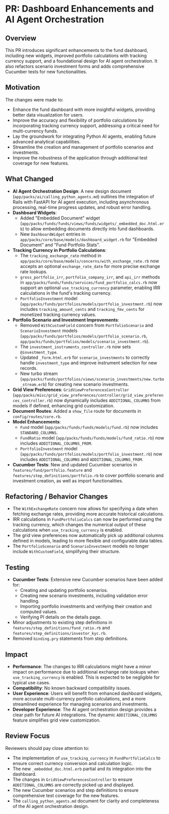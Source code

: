 # PR: Dashboard Enhancements and AI Agent Orchestration

## Overview
This PR introduces significant enhancements to the fund dashboard, including new widgets, improved portfolio calculations with tracking currency support, and a foundational design for AI agent orchestration. It also refactors scenario investment forms and adds comprehensive Cucumber tests for new functionalities.

## Motivation
The changes were made to:
*   Enhance the fund dashboard with more insightful widgets, providing better data visualization for users.
*   Improve the accuracy and flexibility of portfolio calculations by incorporating tracking currency support, addressing a critical need for multi-currency funds.
*   Lay the groundwork for integrating Python AI agents, enabling future advanced analytical capabilities.
*   Streamline the creation and management of portfolio scenarios and investments.
*   Improve the robustness of the application through additional test coverage for new features.

## What Changed

*   **AI Agent Orchestration Design**: A new design document (`app/packs/ai/calling_python_agents.md`) outlines the integration of Rails with FastAPI for AI agent execution, including asynchronous processing, real-time progress updates, and robust error handling.
*   **Dashboard Widgets**:
    *   Added "Embedded Document" widget (`app/packs/funds/funds/views/funds/widgets/_embedded_doc.html.erb`) to allow embedding documents directly into fund dashboards.
    *   New `DashboardWidget` entries in `app/packs/core/base/models/dashboard_widget.rb` for "Embedded Document" and "Fund Portfolio Stats".
*   **Tracking Currency in Portfolio Calculations**:
    *   The `tracking_exchange_rate` method in `app/packs/core/base/models/concerns/with_exchange_rate.rb` now accepts an optional `exchange_rate_date` for more precise exchange rate lookups.
    *   `gross_portfolio_irr`, `portfolio_company_irr`, and `api_irr` methods in `app/packs/funds/funds/services/fund_portfolio_calcs.rb` now support an optional `use_tracking_currency` parameter, enabling IRR calculations in the fund's tracking currency.
    *   `PortfolioInvestment` model (`app/packs/funds/portfolios/models/portfolio_investment.rb`) now includes `tracking_amount_cents` and `tracking_fmv_cents` for monetized tracking currency values.
*   **Portfolio Scenario and Investment Improvements**:
    *   Removed `WithCustomField` concern from `PortfolioScenario` and `ScenarioInvestment` models (`app/packs/funds/portfolios/models/portfolio_scenario.rb`, `app/packs/funds/portfolios/models/scenario_investment.rb`).
    *   The `investment_instruments_controller.rb` now sets `@investment_type`.
    *   Updated `_form.html.erb` for `scenario_investments` to correctly handle `investment_type` and improve instrument selection for new records.
    *   New turbo stream (`app/packs/funds/portfolios/views/scenario_investments/new.turbo_stream.erb`) for creating new scenario investments.
*   **Grid View Preferences**: `GridViewPreferencesController` (`app/packs/misc/grid_view_preferences/controller/grid_view_preferences_controller.rb`) now dynamically includes `ADDITIONAL_COLUMNS` from models if defined, enhancing grid customization.
*   **Document Routes**: Added a `show_file` route for documents in `config/routes/core.rb`.
*   **Model Enhancements**:
    *   `Fund` model (`app/packs/funds/funds/models/fund.rb`) now includes `STANDARD_COLUMNS`.
    *   `FundRatio` model (`app/packs/funds/funds/models/fund_ratio.rb`) now includes `ADDITIONAL_COLUMNS_FROM`.
    *   `PortfolioInvestment` model (`app/packs/funds/portfolios/models/portfolio_investment.rb`) now includes `ADDITIONAL_COLUMNS` and `ADDITIONAL_COLUMNS_FROM`.
*   **Cucumber Tests**: New and updated Cucumber scenarios in `features/fund/portfolio.feature` and `features/step_definitions/portfolio.rb` to cover portfolio scenario and investment creation, as well as import functionalities.

## Refactoring / Behavior Changes
*   The `WithExchangeRate` concern now allows for specifying a date when fetching exchange rates, providing more accurate historical calculations.
*   IRR calculations in `FundPortfolioCalcs` can now be performed using the tracking currency, which changes the numerical output of these calculations when `use_tracking_currency` is enabled.
*   The grid view preferences now automatically pick up additional columns defined in models, leading to more flexible and configurable data tables.
*   The `PortfolioScenario` and `ScenarioInvestment` models no longer include `WithCustomField`, simplifying their structure.

## Testing
*   **Cucumber Tests**: Extensive new Cucumber scenarios have been added for:
    *   Creating and updating portfolio scenarios.
    *   Creating new scenario investments, including validation error handling.
    *   Importing portfolio investments and verifying their creation and computed values.
    *   Verifying PI details on the details page.
*   Minor adjustments to existing step definitions in `features/step_definitions/fund_ratio.rb` and `features/step_definitions/investor_kyc.rb`.
*   Removed `binding.pry` statements from step definitions.

## Impact
*   **Performance**: The changes to IRR calculations might have a minor impact on performance due to additional exchange rate lookups when `use_tracking_currency` is enabled. This is expected to be negligible for typical use cases.
*   **Compatibility**: No known backward compatibility issues.
*   **User Experience**: Users will benefit from enhanced dashboard widgets, more accurate multi-currency portfolio calculations, and a more streamlined experience for managing scenarios and investments.
*   **Developer Experience**: The AI agent orchestration design provides a clear path for future AI integrations. The dynamic `ADDITIONAL_COLUMNS` feature simplifies grid view customization.

## Review Focus
Reviewers should pay close attention to:
*   The implementation of `use_tracking_currency` in `FundPortfolioCalcs` to ensure correct currency conversion and calculation logic.
*   The new `_embedded_doc.html.erb` partial and its integration into the dashboard.
*   The changes in `GridViewPreferencesController` to ensure `ADDITIONAL_COLUMNS` are correctly picked up and displayed.
*   The new Cucumber scenarios and step definitions to ensure comprehensive test coverage for the new features.
*   The `calling_python_agents.md` document for clarity and completeness of the AI agent orchestration design.